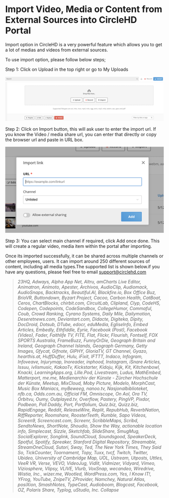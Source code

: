 # Import Video, Media or Content from External Sources into CircleHD Portal

Import option in CircleHD is a very powerful feature which allows you to get a lot of medias and videos from external sources. 

To use import option, please follow below steps;

Step 1: Click on Upload in the top right or go to My Uploads

![My Upload Page](../.gitbook/assets/screen-shot-2020-05-19-at-8.16.41-pm.png)

Step 2: Click on Import button, this will ask user to enter the import url. If you know the Video / media share url, you can enter that directly or copy the browser url and paste in URL box. 

![Import Form](../.gitbook/assets/image%20%2833%29.png)

Step 3: You can select main channel if required, click Add once done. This will create a regular video, media item within the portal after importing.

Once its imported successfully, it can be shared across multiple channels or other employees, users. It can import around 250 different sources of content, including all media types.The supported list is shown below.if you have any questions, please feel free to email support@circlehd.com   

> _23HQ, Adways, Alpha App Net, Altru, amCharts Live Editor, Animatron, Animoto, Apester, Archivos, AudioClip, Audiomack, AudioSnaps, Backtracks, Beautiful.AI, Blackfire.io, Box Office Buz, BrioVR, Buttondown, Byzart Project, Cacoo, Carbon Health, CatBoat, Ceros, ChartBlocks, chirbit.com, CircuitLab, Clipland, Clyp, CodeHS, Codepen, Codepoints, CodeSandbox, CollegeHumor, Commaful, Coub, Crowd Ranking, Cyrano Systems, Daily Mile, Dailymotion, Deseretnews.com, Deviantart.com, Didacte, Digiteka, Dipity, DocDroid, Dotsub, DTube, edocr, eduMedia, EgliseInfo, Embed Articles, Embedly, Ethfiddle, Eyrie, Facebook \(Post\), Facebook \(Video\), Fader, Faithlife TV, FITE, Flat, Flickr, Flourish, Fontself, FOX SPORTS Australia, FrameBuzz, FunnyOrDie, Geograph Britain and Ireland, Geograph Channel Islands, Geograph Germany, Getty Images, Gfycat, Gifnote, GIPHY, GloriaTV, GT Channel, Gyazo, hearthis.at, HuffDuffer, Hulu, iFixit, IFTTT, Indaco, Infogram, Infoveave, Injurymap, Inoreader, inphood, Instagram, iSnare Articles, Issuu, ivlismusic, KakaoTv, Kickstarter, Kidoju, Kijk, Kit, Kitchenbowl, Knacki, LearningApps.org, Lille.Pod, Livestream, Ludus, MathEmbed, Matterport, me.me, Medienarchiv der Künste - Zürcher Hochschule der Künste, Meetup, MixCloud, Moby Picture, Modelo, MorphCast, Music Box Maniacs, myBeweeg, nanoo.tv, Nasjonalbiblioteket, nfb.ca, Odds.com.au, Official FM, Omniscope, On Aol, Ora TV, Orbitvu, Oumy, Outplayed.tv, Overflow, Pastery, PingVP, Pixdor, Podbean, Poll Daddy, Port, Portfolium, Quiz.biz, Quizz.biz, RapidEngage, Reddit, ReleaseWire, Replit, RepubHub, ReverbNation, RiffReporter, Roomshare, RoosterTeeth, Rumble, Sapo Videos, Screen9, Screencast.com, Screenr, ScribbleMaps, Scribd, SendtoNews, ShortNote, Shoudio, Show the Way, actionable location info, Simplecast, Sizzle, Sketchfab, SlideShare, SmugMug, SocialExplorer, Songlink, SoundCloud, Soundsgood, SpeakerDeck, Spotful, Spotify, Spreaker, Stanford Digital Repository, Streamable, StreamOneCloud, Sutori, Sway, Ted, The New York Times, They Said So, TickCounter, Toornament, Topy, Tuxx, tvcf, Twitch, Twitter, Ubideo, University of Cambridge Map, UOL, Ustream, Utposts, Uttles, VeeR VR, Verse, VEVO, VideoJug, Vidlit, Vidmizer, Vidyard, Vimeo, Viziosphere, Vlipsy, VLIVE, Vlurb, VoxSnap, wecandeo, Wiredrive, Wistia, Inc., wizer.me, Wootled, WordPress.com, Yes, I Know IT!, YFrog, YouTube, ZnipeTV, ZProvider, Namchey, Natural Atlas, posiXion, SmashNotes, TypeCast, Audioboom, Blogcast, Facebook, OZ, Polaris Share, Typlog, uStudio, Inc. Collapse_

